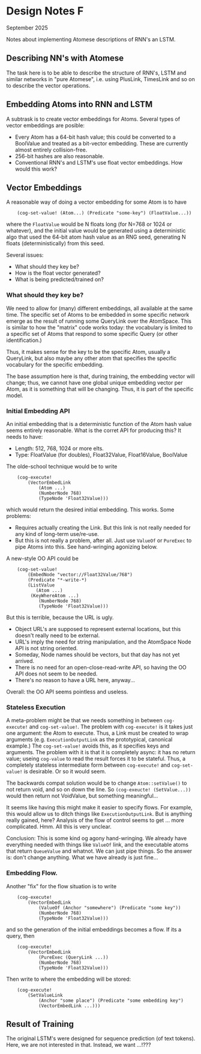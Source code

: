 Design Notes F
==============
September 2025

Notes about implementing Atomese descriptions of RNN's an LSTM.

Describing NN's with Atomese
----------------------------
The task here is to be able to describe the structure of RNN's, LSTM and
similar networks in "pure Atomese", i.e. using PlusLink, TimesLink and
so on to describe the vector operations.

Embedding Atoms into RNN and LSTM
----------------------------------
A subtrask is to create vector embeddings for Atoms.  Several types of
vector embeddings are posible:
* Every Atom has a 64-bit hash value; this could be converted to a
  BoolValue and treated as a bit-vector embedding. These are currently
  almost entirely collision-free.
* 256-bit hashes are also reasonable.
* Conventional RNN's and LSTM's use float vector embeddings. How would this
  work?

Vector Embeddings
-----------------
A reasonable way of doing a vector embedding for some Atom is to have
```
    (cog-set-value! (Atom...) (Predicate "some-key") (FloatValue...))
```
where the `FloatValue` would be N floats long (for N=768 or 1024 or
whatever), and the initial value would be generated using a deterministic
algo that used the 64-bit atom hash value as an RNG seed, generating N
floats (deterministically) from this seed.

Several issues:
* What should they key be?
* How is the float vector generated?
* What is being predicted/trained on?

### What should they key be?
We need to allow for (many) different embeddings, all available at the same
time. The specific set of Atoms to be embedded in some specific network
emerge as the result of running some QueryLink over the AtomSpace. This is
similar to how the "matrix" code works today: the vocabulary is limited to
a specific set of Atoms that respond to some specific Query (or other
identification.)

Thus, it makes sense for the key to be the specific Atom, usually a
QueryLink, but also maybe any other atom that specifies the specific
vocabulary for the specific embedding.

The base assumption here is that, during training, the embedding vector
will change; thus, we cannot have one global unique embedding vector per
Atom, as it is something that will be changing. Thus, it is part of the
specific model.

### Initial Embedding API
An initial embedding that is a deterministic function of the Atom hash
value seems entirely reasonable. What is the corret API for producing
this? It needs to have:

* Length: 512, 768, 1024 or more elts.
* Type: FloatValue (for doubles), Float32Value, Float16Value, BoolValue

The olde-school technique would be to write
```
	(cog-execute!
		(VectorEmbedLink
			(Atom ...)
			(NumberNode 768)
			(TypeNode 'Float32Value)))
```
which would return the desired initial embedding. This works. Some
problems:
* Requires actually creating the Link. But this link is not really
  needed for any kind of long-term use/re-use.
* But this is not really a problem, after all. Just use `ValueOf` or
  `PureExec` to pipe Atoms into this. See hand-wringing agonizing below.

A new-style OO API could be
```
	(cog-set-value!
		(EmbedNode "vector://Float32Value/768")
		(Predicate "*-write-*)
		(ListValue
		   (Atom ...)
         (KeyWhereAtom ...)
			(NumberNode 768)
			(TypeNode 'Float32Value)))
```
But this is terrible, because the URL is ugly.
* Object URL's are supposed to represent external locations, but this
  doesn't really need to be external.
* URL's imply the need for string manipulation, and the AtomSpace Node
  API is not string oriented.
* Someday, Node names should be vectors, but that day has not yet arrived.
* There is no need for an open-close-read-write API, so having the OO
  API does not seem to be needed.
* There's no reason to have a URL here, anyway...

Overall: the OO API seems pointless and useless.

### Stateless Execution
A meta-problem might be that we needs something in between `cog-execute!`
and `cog-set-value!`.  The problem with `cog-execute!` is it takes just
one argument: the Atom to execute.  Thus, a Link must be created to wrap
arguments (e.g. `ExecutionOutputLink` as the prototypical, canonical
example.)  The `cog-set-value!` avoids this, as it specifies keys and
arguments. The problem with it is that it is completely async: it has no
return value; useing `cog-value` to read the result forces it to be
stateful.  Thus, a completely stateless intermediate form between
`cog-execute!` and `cog-set-value!` is desirable. Or so it would seem.

The backwards compat solution would be to change `Atom::setValue()` to
not return void, and so on down the line. So `(cog-exeucte! (SetValue...))`
would then return not VoidValue, but something meaningful...

It seems like having this might make it easier to specify flows. For
example, this would allow us to ditch things like `ExecutionOutputLink`.
But is anything really gained, here? Analysis of the flow of control
seems to get ... more complicated. Hmm. All this is very unclear.

Conclusion: This is some kind og agony hand-wringing. We already have
everything needed with things like `ValueOf` link, and the executable
atoms that return `QueueValue` and whatnot. We can just pipe things.
So the answer is: don't change anything. What we have already is just
fine...

### Embedding Flow.

Another "fix" for the flow situation is to write
```
	(cog-execute!
		(VectorEmbedLink
			(ValueOf (Anchor "somewhere") (Predicate "some key"))
			(NumberNode 768)
			(TypeNode 'Float32Value)))
```
and so the generation of the initial embeddings becomes a flow.
If its a query, then
```
	(cog-execute!
		(VectorEmbedLink
			(PureExec (QueryLink ...))
			(NumberNode 768)
			(TypeNode 'Float32Value)))
```

Then write to where the embedding will be stored:
```
	(cog-execute!
		(SetValueLink
			(Anchor "some place") (Predicate "some embedding key")
			(VectorEmbedLink ...)))
```

Result of Training
------------------
The original LSTM's were designed for sequence prediction (of text
tokens). Here, we are not interested in that. Instead, we want ...!???
